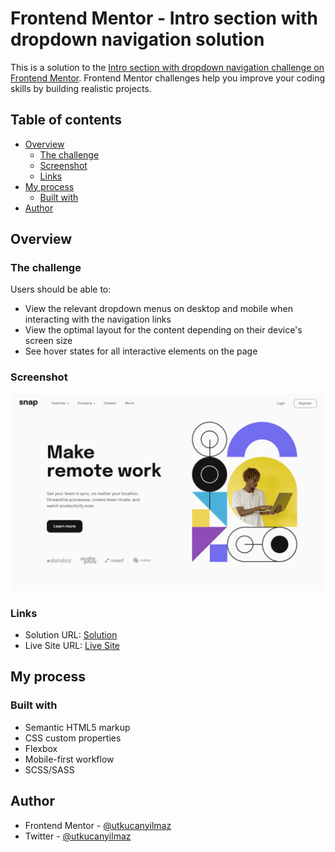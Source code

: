 # Frontend Mentor - Intro section with dropdown navigation solution

This is a solution to the [Intro section with dropdown navigation challenge on Frontend Mentor](https://www.frontendmentor.io/challenges/intro-section-with-dropdown-navigation-ryaPetHE5). Frontend Mentor challenges help you improve your coding skills by building realistic projects.

## Table of contents

- [Overview](#overview)
  - [The challenge](#the-challenge)
  - [Screenshot](#screenshot)
  - [Links](#links)
- [My process](#my-process)
  - [Built with](#built-with)
- [Author](#author)

## Overview

### The challenge

Users should be able to:

- View the relevant dropdown menus on desktop and mobile when interacting with the navigation links
- View the optimal layout for the content depending on their device's screen size
- See hover states for all interactive elements on the page

### Screenshot

![](./images/screenshot.png)

### Links

- Solution URL: [Solution](https://www.frontendmentor.io/challenges/intro-section-with-dropdown-navigation-ryaPetHE5/hub/intro-section-with-dropdown-navigation-47j1kuJN1g)
- Live Site URL: [Live Site](https://utkucanyilmaz.github.io/intro-section-with-dropdown-navigation/)

## My process

### Built with

- Semantic HTML5 markup
- CSS custom properties
- Flexbox
- Mobile-first workflow
- SCSS/SASS

## Author

- Frontend Mentor - [@utkucanyilmaz](https://www.frontendmentor.io/profile/utkucanyilmaz)
- Twitter - [@utkucanyilmaz](https://www.twitter.com/utkucanyilmaz)
